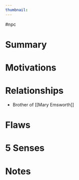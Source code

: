 ```yaml
---
thumbnail: 
---
```

#npc

# Summary
# Motivations
# Relationships
- Brother of [[Mary Emsworth]]

# Flaws
# 5 Senses
# Notes
